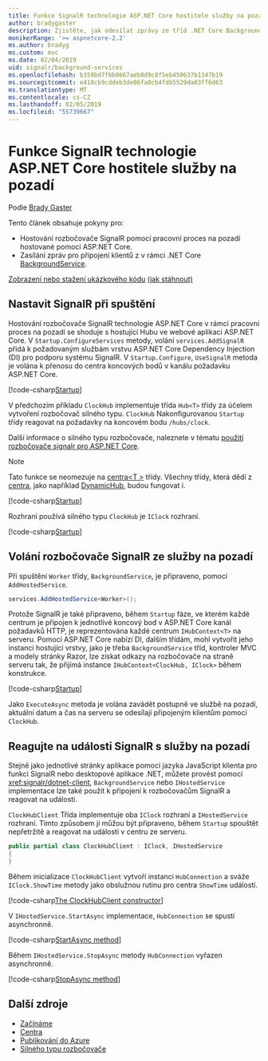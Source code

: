 ```yaml
---
title: Funkce SignalR technologie ASP.NET Core hostitele služby na pozadí
author: bradygaster
description: Zjistěte, jak odesílat zprávy ze tříd .NET Core BackgroundService klientům SignalR.
monikerRange: '>= aspnetcore-2.2'
ms.author: bradyg
ms.custom: mvc
ms.date: 02/04/2019
uid: signalr/background-services
ms.openlocfilehash: b359bd7f6b0667aeb8d9c8f5eb450637b1347b19
ms.sourcegitcommit: e418cb9cddeb3de06fa0cb4fdb5529da03ff6d63
ms.translationtype: MT
ms.contentlocale: cs-CZ
ms.lasthandoff: 02/05/2019
ms.locfileid: "55739667"
---
```

# <a name="host-aspnet-core-signalr-in-background-services"></a>Funkce SignalR technologie ASP.NET Core hostitele služby na pozadí

Podle [Brady Gaster](https://twitter.com/bradygaster)

Tento článek obsahuje pokyny pro:

* Hostování rozbočovače SignalR pomocí pracovní proces na pozadí hostované pomocí ASP.NET Core.
* Zasílání zpráv pro připojení klientů z v rámci .NET Core [BackgroundService](xref:Microsoft.Extensions.Hosting.BackgroundService).

[Zobrazení nebo stažení ukázkového kódu](https://github.com/aspnet/Docs/tree/master/aspnetcore/signalr/background-service/sample/) [(jak stáhnout)](xref:index#how-to-download-a-sample)

## <a name="wire-up-signalr-during-startup"></a>Nastavit SignalR při spuštění

Hostování rozbočovače SignalR technologie ASP.NET Core v rámci pracovní proces na pozadí se shoduje s hostující Hubu ve webové aplikaci ASP.NET Core. V `Startup.ConfigureServices` metody, volání `services.AddSignalR` přidá k požadovaným službám vrstvu ASP.NET Core Dependency Injection (DI) pro podporu systému SignalR. V `Startup.Configure`, `UseSignalR` metoda je volána k přenosu do centra koncových bodů v kanálu požadavku ASP.NET Core.

[!code-csharp[Startup](background-service/sample/Server/Startup.cs?name=Startup)]

V předchozím příkladu `ClockHub` implementuje třída `Hub<T>` třídy za účelem vytvoření rozbočovač silného typu. `ClockHub` Nakonfigurovanou `Startup` třídy reagovat na požadavky na koncovém bodu `/hubs/clock`.

Další informace o silného typu rozbočovače, naleznete v tématu [použití rozbočovače signalr pro ASP.NET Core](xref:signalr/hubs#strongly-typed-hubs).

> [!NOTE]
> Tato funkce se neomezuje na [centra\<T >](xref:Microsoft.AspNetCore.SignalR.Hub`1) třídy. Všechny třídy, která dědí z [centra](xref:Microsoft.AspNetCore.SignalR.Hub), jako například [DynamicHub](xref:Microsoft.AspNetCore.SignalR.DynamicHub), budou fungovat i.

[!code-csharp[Startup](background-service/sample/Server/ClockHub.cs?name=ClockHub)]

Rozhraní používá silného typu `ClockHub` je `IClock` rozhraní.

[!code-csharp[Startup](background-service/sample/HubServiceInterfaces/IClock.cs?name=IClock)]

## <a name="call-a-signalr-hub-from-a-background-service"></a>Volání rozbočovače SignalR ze služby na pozadí

Při spuštění `Worker` třídy, `BackgroundService`, je připraveno, pomocí `AddHostedService`.

```csharp
services.AddHostedService<Worker>();
```

Protože SignalR je také připraveno, během `Startup` fáze, ve kterém každé centrum je připojen k jednotlivé koncový bod v ASP.NET Core kanál požadavků HTTP, je reprezentována každé centrum `IHubContext<T>` na serveru. Pomocí ASP.NET Core nabízí DI, dalším třídám, mohl vytvořit jeho instanci hostující vrstvy, jako je třeba `BackgroundService` tříd, kontroler MVC a modely stránky Razor, lze získat odkazy na rozbočovače na straně serveru tak, že přijímá instance `IHubContext<ClockHub, IClock>` během konstrukce.

[!code-csharp[Startup](background-service/sample/Server/Worker.cs?name=Worker)]

Jako `ExecuteAsync` metoda je volána zavádět postupně ve službě na pozadí, aktuální datum a čas na serveru se odesílají připojeným klientům pomocí `ClockHub`.

## <a name="react-to-signalr-events-with-background-services"></a>Reagujte na události SignalR s služby na pozadí

Stejně jako jednotlivé stránky aplikace pomocí jazyka JavaScript klienta pro funkci SignalR nebo desktopové aplikace .NET, můžete provést pomocí <xref:signalr/dotnet-client>, `BackgroundService` nebo `IHostedService` implementace lze také použít k připojení k rozbočovačům SignalR a reagovat na události.

`ClockHubClient` Třída implementuje oba `IClock` rozhraní a `IHostedService` rozhraní. Tímto způsobem ji můžou být připraveno, během `Startup` spouštět nepřetržitě a reagovat na události v centru ze serveru. 

```csharp
public partial class ClockHubClient : IClock, IHostedService
{
}
```

Během inicializace `ClockHubClient` vytvoří instanci `HubConnection` a sváže `IClock.ShowTime` metody jako obslužnou rutinu pro centra `ShowTime` událostí.

[!code-csharp[The ClockHubClient constructor](background-service/sample/Clients.ConsoleTwo/ClockHubClient.cs?name=ClockHubClientCtor)]

V `IHostedService.StartAsync` implementace, `HubConnection` se spustí asynchronně.

[!code-csharp[StartAsync method](background-service/sample/Clients.ConsoleTwo/ClockHubClient.cs?name=StartAsync)]

Během `IHostedService.StopAsync` metody `HubConnection` vyřazen asynchronně.

[!code-csharp[StopAsync method](background-service/sample/Clients.ConsoleTwo/ClockHubClient.cs?name=StopAsync)]

## <a name="additional-resources"></a>Další zdroje

* [Začínáme](xref:tutorials/signalr)
* [Centra](xref:signalr/hubs)
* [Publikování do Azure](xref:signalr/publish-to-azure-web-app)
* [Silného typu rozbočovače](xref:signalr/hubs#strongly-typed-hubs)
